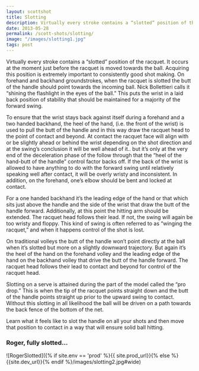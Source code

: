 ```yaml
---
layout: scottshot
title: Slotting
description: Virtually every stroke contains a “slotted” position of the racquet...
date: 2013-05-28
permalink: /scott-shots/slotting/
image: "/images/slotting1.jpg"
tags: post
---
```


Virtually every stroke contains a “slotted” position of the racquet. It occurs at the moment just before the racquet is moved towards the ball. Acquiring this position is extremely important to consistently good shot making. On forehand and backhand groundstrokes, when the racquet is slotted the butt of the handle should point towards the incoming ball. Nick Bollettieri calls it “shining the flashlight in the eyes of the ball.” This puts the wrist in a laid back position of stability that should be maintained for a majority of the forward swing.

To ensure that the wrist stays back against itself during a forehand and a two handed backhand, the heel of the hand, (i.e. the front of the wrist) is used to pull the butt of the handle and in this way draw the racquet head to the point of contact and beyond. At contact the racquet face will align with or be slightly ahead or behind the wrist depending on the shot direction and at the swing’s conclusion it will be well ahead of it.. but it’s only at the very end of the deceleration phase of the follow through that the “heel of the hand-butt of the handle” control factor backs off. If the back of the wrist is allowed to have anything to do with the forward swing until relatively speaking well after contact, it will be overly wristy and inconsistent. In addition, on the forehand, one’s elbow should be bent and locked at contact.

For a one handed backhand it’s the leading edge of the hand or that which sits just above the handle and the side of the wrist that draw the butt of the handle forward. Additionally, at this point the hitting arm should be extended. The racquet head follows their lead. If not, the swing will again be too wristy and floppy. This kind of swing is often referred to as “winging the racquet,” and when it happens control of the shot is lost.

On traditional volleys the butt of the handle won’t point directly at the ball when it’s slotted but more on a slightly downward trajectory. But again it’s the heel of the hand on the forehand volley and the leading edge of the hand on the backhand volley that drive the butt of the handle forward. The racquet head follows their lead to contact and beyond for control of the racquet head.

Slotting on a serve is attained during the part of the model called the “pro drop.” This is when the tip of the racquet points straight down and the butt of the handle points straight up prior to the upward swing to contact. Without this slotting in all likelihood the ball will be driven on a path towards the back fence of the bottom of the net.

Learn what it feels like to slot the handle on all your shots and then move that position to contact in a way that will ensure solid ball hitting.

### Roger, fully slotted...

![RogerSlotted]({% if site.env == 'prod' %}{{ site.prod_url}}{% else %}{{site.dev_url}}{% endif %}/images/slotting2.jpg#wide)
